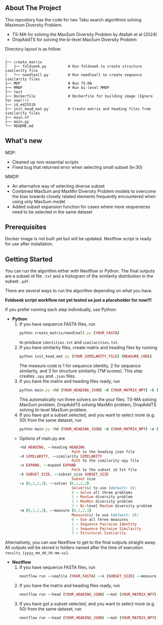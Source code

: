 ## About The Project

This repository has the code for two Tabu search algorithms solving Maximum Diversity Problem.

* TS-MA for solving the MaxSum Diversity Problem by Atallah et al (2024)
* DropAddTS for solving the bi-level MaxSum Diversity Problem

Directory layout is as follow:

    .
    ├── create_matrix
    │   ├── foldseek.py          # Run foldseek to create structure similarity file
    │   └── needleall.py         # Run needleall to create sequence similarity files
    ├── MDP                      # Run TS-MA
    ├── MMDP                     # Run bi-level MMDP
    ├── test
    ├── Dockerfile               # Dockerfile for building image (Ignore for now!!!)
    ├── id_ed25519
    ├── init_head_mat.py         # Create matrix and heading files from similarity files
    ├── main.nf
    ├── main.py
    └── README.md

## What's new

MDP:
* Cleaned up non-essential scripts
* Fixed bug that returned error when selecting small subset (k<30)

MMDP:
* An alternative way of selecting diverse subset
* Combined MaxSum and MaxMin Diversity Problem models to overcome the bias towards closely related elements frequently encountered when using only MaxSum model
* Added subset expansion function for cases where more sequeneces need to be selected in the same dataset

## Prerequisites
Docker image is not built yet but will be updated.
Nextflow script is ready for use after installation.

## Getting Started

You can run the algorithm either with Nextflow or Python. The final outputs are a subset id file `.txt` and a histogram of the similarity distribution in the subset `.pdf`.

There are several ways to run the algorithm depending on what you have.

<b>Foldseek script workflow not yet tested so just a placeholder for now!!!</b>

If you prefer running each step individually, use Python:
* <b>Python</b>
    1. If you have sequence FASTA files, run
        ```ruby
        python create_matrix/needleall.py {YOUR_FASTA}
        ```
        to produce `identities.txt` and `similarities.txt`.
    2. If you have similarity files, create matrix and heading files by running
        ```ruby
        python init_head_mat.py {YOUR_SIMILARITY_FILE} {MEASURE_CODE}
        ```
        The measure code is 1 for sequence identity, 2 for sequence similarity, and 3 for structure similarity (TM scores). This step creates `.npy` and `.json` files.
    3. If you have the matrix and heading files ready, run
        ```ruby
        python main.py -hd {YOUR_HEADING_JSON} -d {YOUR_MATRIX_NPY} -k {SUBSET_SIZE} -m {MEASURE_CODE}
        ```
        This automatically run three solvers on the your files: TS-MA solving MaxSum problem, DropAddTS solving MaxMin problem, DropAddTS solving bi-level MaxSum problem.
    4. If you have got a subset selected, and you want to select more (e.g. 50) from the same dataset, run
        ```ruby
        python main.py -hd {YOUR_HEADING_JSON} -d {YOUR_MATRIX_NPY} -e {YOUR_SUBSET_FILE} -k 50 -m {MEASURE_CODE}
        ```
    * Options of main.py are
        ```ruby
        -hd HEADING, --heading HEADING
                                Path to the heading json file
        -d SIMILARITY, --similarity SIMILARITY
                                Path to the similarity npy file
        -e EXPAND, --expand EXPAND
                                Path to the subset id txt file
        -k SUBSET_SIZE, --subset_size SUBSET_SIZE
                                Subset size
        -s {0,1,2,3}, --solver {0,1,2,3}
                                Solver(s) to use (default: 0): 
                                0 - Solve all three problems
                                1 - MaxSum diversity problem 
                                2 - MaxMin diversity problem 
                                3 - Bi-level MaxSum diversity problem
        -m {0,1,2,3}, --measure {0,1,2,3}
                                Measure(s) to use (default: 0): 
                                0 - Use all three measures
                                1 - Sequence Pairwise Identity
                                2 - Sequence Pairwise Similarity
                                3 - Structural Similarity
        ```
Alternatively, you can use Nextflow to get to the final outputs straight away. All outputs will be stored in folders named after the time of execution `results_{yyyy_mm_dd_hh-mm-ss}`.
* <b>Nextflow</b>
    1. If you have sequence FASTA files, run
        ```ruby
        nextflow run --seqfile {YOUR_FASTA} --k {SUBSET_SIZE} --measure {MEASURE_CODE}
        ```
    2. If you have the matrix and heading files ready, run
        ```ruby
        nextflow run --head {YOUR_HEADING_JSON} --mat {YOUR_MATRIX_NPY} --k {SUBSET_SIZE} --measure {MEASURE_CODE}
        ```
    3. If you have got a subset selected, and you want to select more (e.g. 50) from the same dataset, run
        ```ruby
        nextflow run --head {YOUR_HEADING_JSON} --mat {YOUR_MATRIX_NPY} --idfile {YOUR_SUBSET_FILE} --k 50 --measure {MEASURE_CODE}
        ```

